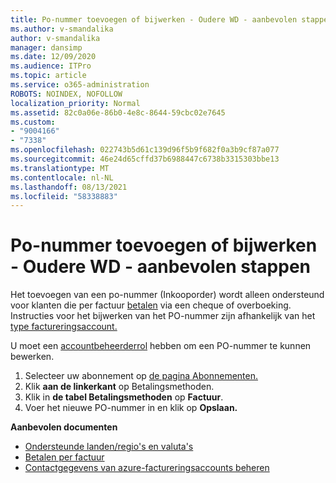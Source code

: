 ```yaml
---
title: Po-nummer toevoegen of bijwerken - Oudere WD - aanbevolen stappen
ms.author: v-smandalika
author: v-smandalika
manager: dansimp
ms.date: 12/09/2020
ms.audience: ITPro
ms.topic: article
ms.service: o365-administration
ROBOTS: NOINDEX, NOFOLLOW
localization_priority: Normal
ms.assetid: 82c0a06e-86b0-4e8c-8644-59cbc02e7645
ms.custom:
- "9004166"
- "7338"
ms.openlocfilehash: 022743b5d61c139d96f5b9f682f0a3b9cf87a077
ms.sourcegitcommit: 46e24d65cffd37b6988447c6738b3315303bbe13
ms.translationtype: MT
ms.contentlocale: nl-NL
ms.lasthandoff: 08/13/2021
ms.locfileid: "58338883"
---
```

# <a name="add-or-update-po-number---legacy-wd---recommended-steps"></a>Po-nummer toevoegen of bijwerken - Oudere WD - aanbevolen stappen

Het toevoegen van een po-nummer (Inkooporder) wordt alleen ondersteund voor klanten die per factuur [betalen](https://docs.microsoft.com/azure/cost-management-billing/manage/pay-by-invoice) via een cheque of overboeking. Instructies voor het bijwerken van het PO-nummer zijn afhankelijk van het [type factureringsaccount.](https://docs.microsoft.com/azure/cost-management-billing/manage/view-all-accounts)

U moet een [accountbeheerderrol](https://docs.microsoft.com/azure/role-based-access-control/rbac-and-directory-admin-roles) hebben om een PO-nummer te kunnen bewerken.

1. Selecteer uw abonnement op [de pagina Abonnementen.](https://ms.portal.azure.com/#blade/Microsoft_Azure_Billing/SubscriptionsBlade)
2. Klik **aan de linkerkant** op Betalingsmethoden.
3. Klik in **de tabel Betalingsmethoden** op **Factuur**. 
4. Voer het nieuwe PO-nummer in en klik op **Opslaan.**

**Aanbevolen documenten**

- [Ondersteunde landen/regio's en valuta's](https://azure.microsoft.com/pricing/faq/) 
- [Betalen per factuur](https://docs.microsoft.com/azure/cost-management-billing/manage/pay-by-invoice) 
- [Contactgegevens van azure-factureringsaccounts beheren](https://docs.microsoft.com/azure/cost-management-billing/manage/change-azure-account-profile)



